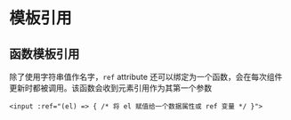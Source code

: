 # 模板引用

## 函数模板引用

除了使用字符串值作名字，`ref` attribute 还可以绑定为一个函数，会在每次组件更新时都被调用。该函数会收到元素引用作为其第一个参数

```
<input :ref="(el) => { /* 将 el 赋值给一个数据属性或 ref 变量 */ }">
```




